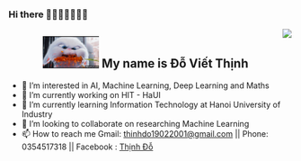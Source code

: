 ### Hi there 👋🇻🇳🇻🇳🇻🇳

<a href="#">
<img align="right" src="https://github-readme-stats.vercel.app/api?username=thinhemb&show_icons=true&theme=tokyonight">
</a>
<div style="text-align: center">
  <h2><img src="https://github.com/thinhemb/thinhemb/blob/master/images/UVcSnu.gif" width="100px"> My name is <b>Đỗ Viết Thịnh</b> 
  </h2>
</div>


- 👋 I’m interested in AI, Machine Learning, Deep Learning and Maths
- 🌱 I’m currently working on HIT - HaUI
- 🔭 I’m currently learning Information Technology at Hanoi University of Industry
- 🔭 I’m looking to collaborate on researching Machine Learning
- 📫 How to reach me Gmail: thinhdo19022001@gmail.com || Phone: 0354517318 || Facebook : [Thịnh Đỗ](https://www.facebook.com/dvt1902)


